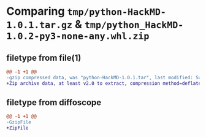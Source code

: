 # Comparing `tmp/python-HackMD-1.0.1.tar.gz` & `tmp/python_HackMD-1.0.2-py3-none-any.whl.zip`

## filetype from file(1)

```diff
@@ -1 +1 @@
-gzip compressed data, was "python-HackMD-1.0.1.tar", last modified: Sun Oct 30 14:43:41 2022, max compression
+Zip archive data, at least v2.0 to extract, compression method=deflate
```

## filetype from diffoscope

```diff
@@ -1 +1 @@
-GzipFile
+ZipFile
```

